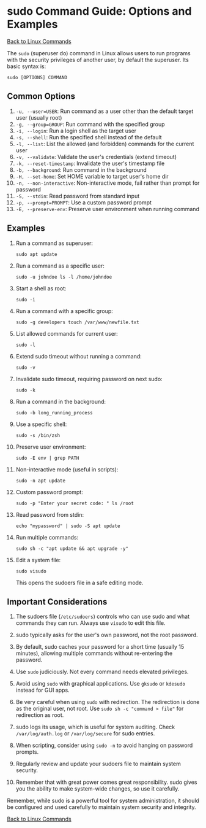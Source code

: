 # sudo Command Guide: Options and Examples

[Back to Linux Commands](../readme.md)

The `sudo` (superuser do) command in Linux allows users to run programs with the security privileges of another user, by default the superuser. Its basic syntax is:

```
sudo [OPTIONS] COMMAND
```

## Common Options

1. `-u, --user=USER`: Run command as a user other than the default target user (usually root)
2. `-g, --group=GROUP`: Run command with the specified group
3. `-i, --login`: Run a login shell as the target user
4. `-s, --shell`: Run the specified shell instead of the default
5. `-l, --list`: List the allowed (and forbidden) commands for the current user
6. `-v, --validate`: Validate the user's credentials (extend timeout)
7. `-k, --reset-timestamp`: Invalidate the user's timestamp file
8. `-b, --background`: Run command in the background
9. `-H, --set-home`: Set HOME variable to target user's home dir
10. `-n, --non-interactive`: Non-interactive mode, fail rather than prompt for password
11. `-S, --stdin`: Read password from standard input
12. `-p, --prompt=PROMPT`: Use a custom password prompt
13. `-E, --preserve-env`: Preserve user environment when running command

## Examples

1. Run a command as superuser:
   ```
   sudo apt update
   ```

2. Run a command as a specific user:
   ```
   sudo -u johndoe ls -l /home/johndoe
   ```

3. Start a shell as root:
   ```
   sudo -i
   ```

4. Run a command with a specific group:
   ```
   sudo -g developers touch /var/www/newfile.txt
   ```

5. List allowed commands for current user:
   ```
   sudo -l
   ```

6. Extend sudo timeout without running a command:
   ```
   sudo -v
   ```

7. Invalidate sudo timeout, requiring password on next sudo:
   ```
   sudo -k
   ```

8. Run a command in the background:
   ```
   sudo -b long_running_process
   ```

9. Use a specific shell:
   ```
   sudo -s /bin/zsh
   ```

10. Preserve user environment:
    ```
    sudo -E env | grep PATH
    ```

11. Non-interactive mode (useful in scripts):
    ```
    sudo -n apt update
    ```

12. Custom password prompt:
    ```
    sudo -p "Enter your secret code: " ls /root
    ```

13. Read password from stdin:
    ```
    echo "mypassword" | sudo -S apt update
    ```

14. Run multiple commands:
    ```
    sudo sh -c "apt update && apt upgrade -y"
    ```

15. Edit a system file:
    ```
    sudo visudo
    ```
    This opens the sudoers file in a safe editing mode.

## Important Considerations

1. The sudoers file (`/etc/sudoers`) controls who can use sudo and what commands they can run. Always use `visudo` to edit this file.

2. sudo typically asks for the user's own password, not the root password.

3. By default, sudo caches your password for a short time (usually 15 minutes), allowing multiple commands without re-entering the password.

4. Use `sudo` judiciously. Not every command needs elevated privileges.

5. Avoid using `sudo` with graphical applications. Use `gksudo` or `kdesudo` instead for GUI apps.

6. Be very careful when using `sudo` with redirection. The redirection is done as the original user, not root. Use `sudo sh -c "command > file"` for redirection as root.

7. sudo logs its usage, which is useful for system auditing. Check `/var/log/auth.log` or `/var/log/secure` for sudo entries.

8. When scripting, consider using `sudo -n` to avoid hanging on password prompts.

9. Regularly review and update your sudoers file to maintain system security.

10. Remember that with great power comes great responsibility. sudo gives you the ability to make system-wide changes, so use it carefully.

Remember, while sudo is a powerful tool for system administration, it should be configured and used carefully to maintain system security and integrity.

[Back to Linux Commands](../readme.md)
